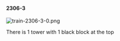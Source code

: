 #### 2306-3
![train-2306-3-0.png](https://github.com/lil-lab/nlvr/raw/master/nlvr/train/images/7/train-2306-3-0.png "train-2306-3-0.png")

There is 1 tower with 1 black block at the top